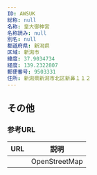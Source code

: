```yaml
---
ID: AWSUK
総称: null
名称: 皇大御神宮
名称読み: null
別名: null
都道府県: 新潟県
区域: 新潟市
緯度: 37.9034734
経度: 139.2322807
郵便番号: 9503331
住所: 新潟県新潟市北区新鼻１１２
---
```


## その他

### 参考URL

| URL | 説明          |
| --- | ------------- |
|     | OpenStreetMap |
